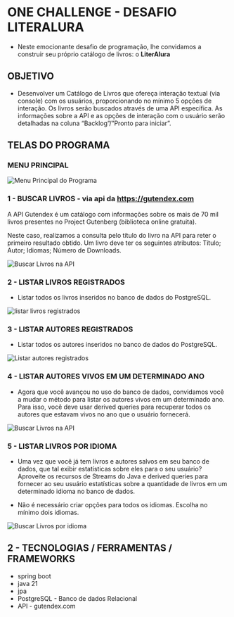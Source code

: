 # ONE CHALLENGE - DESAFIO LITERALURA

* Neste emocionante desafio de programação, lhe convidamos a construir seu próprio catálogo de livros: o <b>LiterAlura</b>

## OBJETIVO

* Desenvolver um Catálogo de Livros que ofereça interação textual (via console) com os usuários, proporcionando no mínimo 5 opções de interação. Os livros serão buscados através de uma API específica. As informações sobre a API e as opções de interação com o usuário serão detalhadas na coluna “Backlog”/”Pronto para iniciar”.

## TELAS DO PROGRAMA

### MENU PRINCIPAL
<img src="img/menu.jpg" alt="Menu Principal do Programa">

### 1 - BUSCAR LIVROS - via api da <https://gutendex.com>
A API Gutendex é um catálogo com informações sobre os mais de 70 mil livros presentes no Project Gutenberg (biblioteca online gratuita).

Neste caso, realizamos a consulta pelo título do livro na API para reter o primeiro resultado obtido. Um livro deve ter os seguintes atributos:
Título;
Autor;
Idiomas;
Número de Downloads.

<img src="img/livro_API.jpg" alt="Buscar Livros na API">

### 2 - LISTAR LIVROS REGISTRADOS
* Listar todos os livros inseridos no banco de dados do PostgreSQL.

<img src="img/listar_livros.jpg" alt="listar livros registrados">

### 3 - LISTAR AUTORES REGISTRADOS
* Listar todos os autores inseridos no banco de dados do PostgreSQL.

<img src="img/listar_autores.jpg" alt="Listar autores registrados">

### 4 - LISTAR AUTORES VIVOS EM UM DETERMINADO ANO
* Agora que você avançou no uso do banco de dados, convidamos você a mudar o método para listar os autores vivos em um determinado ano. Para isso, você deve usar derived queries para recuperar todos os autores que estavam vivos no ano que o usuário fornecerá.

<img src="img/listar_autvivos.jpg" alt="Buscar Livros na API">

### 5 - LISTAR LIVROS POR IDIOMA
* Uma vez que você já tem livros e autores salvos em seu banco de dados, que tal exibir estatísticas sobre eles para o seu usuário? Aproveite os recursos de Streams do Java e derived queries para fornecer ao seu usuário estatísticas sobre a quantidade de livros em um determinado idioma no banco de dados.

* Não é necessário criar opções para todos os idiomas. Escolha no mínimo dois idiomas.

<img src="img/listar_idioma.jpg" alt="Buscar Livros por idioma">

## 2 - TECNOLOGIAS / FERRAMENTAS / FRAMEWORKS
- spring boot
- java 21
- jpa
- PostgreSQL - Banco de dados Relacional
- API - gutendex.com

